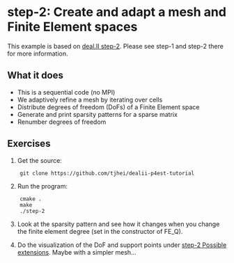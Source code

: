 # step-2: Create and adapt a mesh and Finite Element spaces

This example is based on [deal.II
step-2](https://www.dealii.org/current/doxygen/deal.II/step_2.html). Please
see step-1 and step-2 there for more information.

## What it does

- This is a sequential code (no MPI)
- We adaptively refine a mesh by iterating over cells
- Distribute degrees of freedom (DoFs) of a Finite Element space
- Generate and print sparsity patterns for a sparse matrix
- Renumber degrees of freedom

## Exercises

1. Get the source:
```
    git clone https://github.com/tjhei/dealii-p4est-tutorial
```
2. Run the program:
```
    cmake .
    make
    ./step-2
```
3. Look at the sparsity pattern and see how it changes when you change the
   finite element degree (set in the constructor of FE_Q).

4. Do the visualization of the DoF and support points under [step-2 Possible
   extensions](https://www.dealii.org/9.2.0/doxygen/deal.II/step_2.html#Possibleextensions). Maybe with a simpler mesh...
